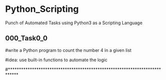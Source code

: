 # Python_Scripting

Punch of Automated Tasks using Python3 as a Scripting Language


## 000_Task0_0
#write a Python program to count the number 4 in a given list 

#idea: use built-in functions to automate the logic 

#****************************************************************************
